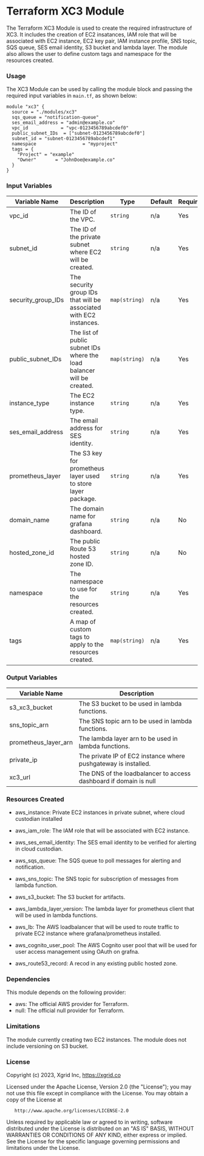 # Terraform XC3 Module

The Terraform XC3 Module is used to create the required infrastructure of XC3. It includes the creation of EC2 insatances, IAM role that will be associated with EC2 instance, EC2 key pair, IAM instance profile, SNS topic, SQS queue, SES email identity, S3 bucket and lambda layer.
The module also allows the user to define custom tags and namespace for the resources created.

### Usage

The XC3 Module can be used by calling the module block and passing the required input variables in `main.tf`, as shown below:


```
module "xc3" {
  source = "./modules/xc3"
  sqs_queue = "notification-queue"
  ses_email_address = "admin@example.co"
  vpc_id            = "vpc-0123456789abcdef0"
  public_subnet_IDs  = ["subnet-0123456789abcdef0"]
  subnet_id = "subnet-0123456789abcdef1"
  namespace                 = "myproject"
  tags = {
    "Project" = "example"
    "Owner"       = "JohnDoe@example.co"
  }
}

```

### Input Variables

| Variable Name      | Description                                                                  | Type          | Default | Required |
| ------------------ | ---------------------------------------------------------------------------- | ------------- | ------- | -------- |
| vpc_id             | The ID of the VPC.                                                           | `string`      | n/a     | Yes      |
| subnet_id          | The ID of the private subnet where EC2 will be created.                      | `string`      | n/a     | Yes      |
| security_group_IDs | The security group IDs that will be associated with EC2 instances.           | `map(string)` | n/a     | Yes      |
| public_subnet_IDs  | The list of public subnet IDs where the load balancer will be created.       | `map(string)` | n/a     | Yes      |
| instance_type      | The EC2 instance type.                                                       | `string`      | n/a     | Yes      |
| ses_email_address  | The email address for SES identity.                                          | `string`      | n/a     | Yes      |
| prometheus_layer   | The S3 key for prometheus layer used to store layer package.                 | `string`      | n/a     | Yes      |
| domain_name        | The domain name for grafana dashboard.                                       | `string`      | n/a     | No       |
| hosted_zone_id     | The public Route 53 hosted zone ID.                                          | `string`      | n/a     | No       |
| namespace          | The namespace to use for the resources created.                              | `string`      | n/a     | Yes      |
| tags               | A map of custom tags to apply to the resources created.                      | `map(string)` | n/a     | Yes      |

### Output Variables

| Variable Name        | Description                                                       |
| -------------------- | ----------------------------------------------------------------- |
| s3_xc3_bucket        | The S3 bucket to be used in lambda functions.                     |
| sns_topic_arn        | The SNS topic arn to be used in lambda functions.                 |
| prometheus_layer_arn | The lambda layer arn to be used in lambda functions.              |
| private_ip           | The private IP of EC2 instance where pushgateway is installed.    |
| xc3_url              | The DNS of the loadbalancer to access dashboard if domain is null |

### Resources Created

- aws_instance: Private EC2 instances in private subnet, where cloud custodian installed

- aws_iam_role: The IAM role that will be associated with EC2 instance.

- aws_ses_email_identity: The SES email identity to be verified for alerting in cloud custodian.

- aws_sqs_queue: The SQS queue to poll messages for alerting and notification.

- aws_sns_topic: The SNS topic for subscription of messages from lambda function.

- aws_s3_bucket: The S3 bucket for artifacts.

- aws_lambda_layer_version: The lambda layer for prometheus client that will be used in lambda functions.

- aws_lb: The AWS loadbalancer that will be used to route traffic to private EC2 instance where grafana/prometheus installed.

- aws_cognito_user_pool: The AWS Cognito user pool that will be used for user access management using OAuth on grafna.

- aws_route53_record: A recod in any existing public hosted zone.


### Dependencies

This module depends on the following provider:

- aws: The official AWS provider for Terraform.
- null: The official null provider for Terraform.

### Limitations

The module currently creating two EC2 instances.
The module does not include versioning on S3 bucket.

### License

Copyright (c) 2023, Xgrid Inc, https://xgrid.co

Licensed under the Apache License, Version 2.0 (the "License");
you may not use this file except in compliance with the License.
You may obtain a copy of the License at

       http://www.apache.org/licenses/LICENSE-2.0

Unless required by applicable law or agreed to in writing, software
distributed under the License is distributed on an "AS IS" BASIS,
WITHOUT WARRANTIES OR CONDITIONS OF ANY KIND, either express or implied.
See the License for the specific language governing permissions and
limitations under the License.


